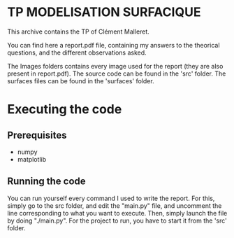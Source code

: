 # TP MODELISATION SURFACIQUE

This archive contains the TP of Clément Malleret.

You can find here a report.pdf file, containing my answers to the theorical questions, and the
different observations asked.

The Images folders contains every image used for the report (they are also present in report.pdf).
The source code can be found in the 'src' folder.
The surfaces files can be found in the 'surfaces' folder.


# Executing the code

## Prerequisites
- numpy
- matplotlib

## Running the code
You can run yourself every command I used to write the report.
For this, simply go to the src folder, and edit the "main.py" file, and uncomment the line
corresponding to what you want to execute. Then, simply launch the file by doing "./main.py".
For the project to run, you have to start it from the 'src' folder.
